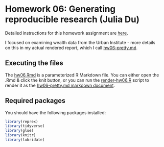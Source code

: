 # Homework 06: Generating reproducible research (Julia Du)

Detailed instructions for this homework assignment are [here](https://cfss.uchicago.edu/homework/reproducible-research/).

I focused on examining wealth data from the Urban Institute - more details on this in my actual rendered report, which I call [hw06-pretty.md](hw06-pretty.md).

## Executing the files

The [hw06.Rmd](hw06.Rmd) is a parameterized R Markdown file. You can either open the .Rmd & click the knit button, or you can run the [render-hw06.R](render-hw06.R) script to render it as the [hw06-pretty.md markdown document](hw06-pretty.md).

## Required packages

You should have the following packages installed:

```r
library(reprex)
library(tidyverse)
library(glue)
library(knitr)
library(lubridate)

```

